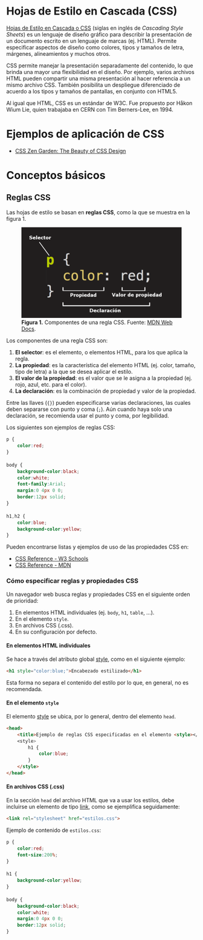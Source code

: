 # Hojas de Estilo en Cascada (CSS)
[Hojas de Estilo en Cascada o CSS](https://www.w3.org/Style/CSS/#specs) (siglas en inglés de *Cascading Style Sheets*) es un lenguaje de diseño gráfico para describir la presentación de un documento escrito en un lenguaje de marcas (ej. HTML). Permite especificar aspectos de diseño como colores, tipos y tamaños de letra, márgenes, alineamientos y muchos otros.

CSS permite manejar la presentación separadamente del contenido, lo que brinda una mayor una flexibilidad en el diseño. Por ejemplo, varios archivos HTML pueden compartir una misma presentación al hacer referencia a un mismo archivo CSS. También posibilita un despliegue diferenciado de acuerdo a los tipos y tamaños de pantallas, en conjunto con HTML5.

Al igual que HTML, CSS es un estándar de W3C. Fue propuesto por Håkon Wium Lie, quien trabajaba en CERN con Tim Berners-Lee, en 1994.

# Ejemplos de aplicación de CSS
- [CSS Zen Garden: The Beauty of CSS Design](http://www.csszengarden.com/)

# Conceptos básicos
## Reglas CSS
Las hojas de estilo se basan en **reglas CSS**, como la que se muestra en la figura 1.

<figure>
  <img src="img/reglacss.png" alt="Selector CSS">
  <figcaption>
    <strong>Figura 1.</strong> Componentes de una regla CSS. Fuente: <a href="https://developer.mozilla.org/es/docs/Learn/Getting_started_with_the_web/CSS_basics">MDN Web Docs</a>.
  </figcaption>
</figure>

Los componentes de una regla CSS son:

1. **El selector**: es el elemento, o elementos HTML, para los que aplica la regla.
2. **La propiedad**: es la característica del elemento HTML (ej. color, tamaño, tipo de letra) a la que se desea aplicar el estilo.
3. **El valor de la propiedad**: es el valor que se le asigna a la propiedad (ej. rojo, azul, etc. para el color).
4. **La declaración**: es la combinación de propiedad y valor de la propiedad.

Entre las llaves (```{}```) pueden especificarse varias declaraciones, las cuales deben separarse con punto y coma (```;```). Aún cuando haya solo una declaración, se recomienda usar el punto y coma, por legibilidad.

Los siguientes son ejemplos de reglas CSS:

```css
p {
    color:red;
}

body {
    background-color:black;
    color:white;
    font-family:Arial;
    margin:0 4px 0 0;
    border:12px solid;
}

h1,h2 {
    color:blue;
    background-color:yellow;
}
```
Pueden encontrarse listas y ejemplos de uso de las propiedades CSS en:
- [CSS Reference - W3 Schools](https://www.w3schools.com/cssref/)
- [CSS Reference - MDN](https://developer.mozilla.org/en-US/docs/Web/CSS/Reference)

### Cómo especificar reglas y propiedades CSS
Un navegador web busca reglas y propiedades CSS en el siguiente orden de prioridad:

1. En elementos HTML individuales (ej. ```body```, ```h1```, ```table```, ...).
2. En el elemento ```style```.
3. En archivos CSS (.css).
4. En su configuración por defecto.

#### En elementos HTML individuales
Se hace a través del atributo global [style](https://developer.mozilla.org/es/docs/Web/HTML/Global_attributes/style), como en el siguiente ejemplo:

```html
<h1 style="color:blue;">Encabezado estilizado</h1>
```

Esta forma no separa el contenido del estilo por lo que, en general, no es recomendada.

#### En el elemento ```style```

El elemento [style](https://developer.mozilla.org/es/docs/Web/HTML/Element/style) se ubica, por lo general, dentro del elemento ```head```.

```html
<head>
    <title>Ejemplo de reglas CSS especificadas en el elemento <style></title>
    <style>
        h1 {
            color:blue;
        }
    </style>
</head>
```

#### En archivos CSS (.css)
En la sección ```head``` del archivo HTML que va a usar los estilos, debe incluirse un elemento de tipo [link](https://developer.mozilla.org/es/docs/Web/HTML/Element/link), como se ejemplifica seguidamente:

```html
<link rel="stylesheet" href="estilos.css">
```

Ejemplo de contenido de ```estilos.css```:

```css
p {
    color:red;
    font-size:200%;
}

h1 {
    background-color:yellow;
}  

body {
    background-color:black;
    color:white;
    margin:0 4px 0 0;
    border:12px solid;
}
```
